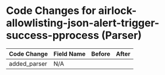 # Code Changes for airlock-allowlisting-json-alert-trigger-success-pprocess (Parser)

| Code Change | Field Name | Before | After |
|-------------|------------|--------|-------|
| added_parser | N/A |  |  |
